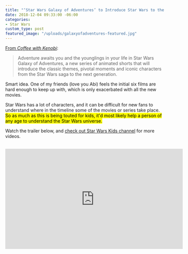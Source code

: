 ```yaml
---
title: "‘Star Wars Galaxy of Adventures’ to Introduce Star Wars to the Next Generation"
date: 2018-12-04 09:33:00 -06:00
categories:
- Star Wars
custom_type: post
featured_image: "/uploads/galaxyofadventures-featured.jpg"
---
```


[From *Coffee with Kenobi*](https://www.coffeewithkenobi.com/star-wars-galaxy-of-adventures-to-debut-on-all-new-star-wars-kids-website-and-youtube-channel/):

> Adventure awaits you and the younglings in your life in Star Wars Galaxy of Adventures, a new series of animated shorts that will introduce the classic themes, pivotal moments and iconic characters from the Star Wars saga to the next generation.

Smart idea. One of my friends (love you Abi) feels the initial six films are hard enough to keep up with, which is only exacerbated with all the new movies.

Star Wars has a lot of characters, and it can be difficult for new fans to understand where in the timeline some of the movies or series take place. <mark>So as much as this is being touted for kids, it'd most likely help a person of any age to understand the Star Wars&nbsp;universe.</mark>

Watch the trailer below, and [check out Star Wars Kids channel](https://www.youtube.com/channel/UCDe7m0POuwkL1gwnQ-FVhMw) for more videos.

<div class="iframe-container">
  <iframe width="560" height="315" src="https://www.youtube-nocookie.com/embed/_wsHRyLWgWg" frameborder="0" allow="accelerometer; autoplay; encrypted-media; gyroscope; picture-in-picture" allowfullscreen></iframe>
</div>
